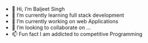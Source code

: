 - 👋 Hi, I’m Baljeet Singh
- 👀  I’m currently learning full stack development
- 🌱  I’m currently working on web Applications
- 💞️ I’m looking to collaborate on ...
- 📫 Fun fact I am addicted to competitive Programming

<!---
Baljeet125/Baljeet125 is a ✨ special ✨ repository because its `README.md` (this file) appears on your GitHub profile.
You can click the Preview link to take a look at your changes.
--->
